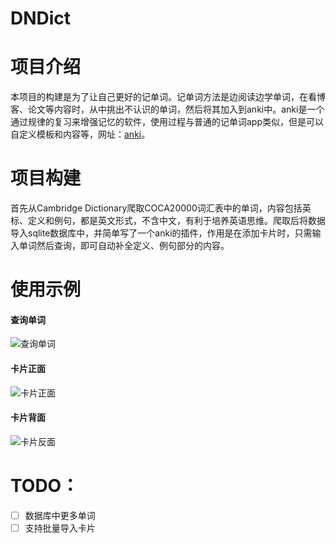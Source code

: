 # DNDict

# 项目介绍
本项目的构建是为了让自己更好的记单词。记单词方法是边阅读边学单词，在看博客、论文等内容时，从中挑出不认识的单词，然后将其加入到anki中。anki是一个通过规律的复习来增强记忆的软件，使用过程与普通的记单词app类似，但是可以自定义模板和内容等，网址：[anki](https://apps.ankiweb.net/)。

# 项目构建
首先从Cambridge Dictionary爬取COCA20000词汇表中的单词，内容包括英标、定义和例句，都是英文形式，不含中文，有利于培养英语思维。爬取后将数据导入sqlite数据库中，并简单写了一个anki的插件，作用是在添加卡片时，只需输入单词然后查询，即可自动补全定义、例句部分的内容。

# 使用示例
#### 查询单词
![查询单词](https://foruda.gitee.com/images/1691655414244116823/9fa13244_10594118.png "屏幕截图")
#### 卡片正面
![卡片正面](https://foruda.gitee.com/images/1691655473985628064/cde4799c_10594118.png "屏幕截图")
#### 卡片背面
![卡片反面](https://foruda.gitee.com/images/1691655452418857436/ebaa295a_10594118.png "屏幕截图")

# TODO：
- [ ] 数据库中更多单词
- [ ] 支持批量导入卡片